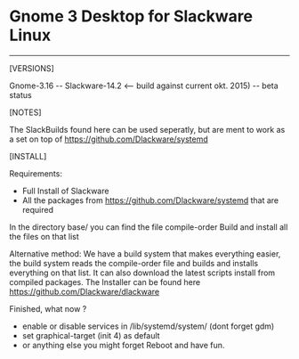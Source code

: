 # Gnome 3 Desktop for Slackware Linux
-----

[VERSIONS]

Gnome-3.16 -- Slackware-14.2 <-- build against current okt. 2015) -- beta status

[NOTES]

The SlackBuilds found here can be used seperatly,
but are ment to work as a set on top of https://github.com/Dlackware/systemd

[INSTALL]

Requirements:
- Full Install of Slackware
- All the packages from https://github.com/Dlackware/systemd that are required

In the directory base/ you can find the file compile-order
Build and install all the files on that list

Alternative method:
We have a build system that makes everything easier,
the build system reads the compile-order file and builds and installs everything on that list.
It can also download the latest scripts install from compiled packages.
The Installer can be found here https://github.com/Dlackware/dlackware

Finished, what now ?
- enable or disable services in /lib/systemd/system/ (dont forget gdm)
- set graphical-target (init 4) as default
- or anything else you might forget
Reboot and have fun.
